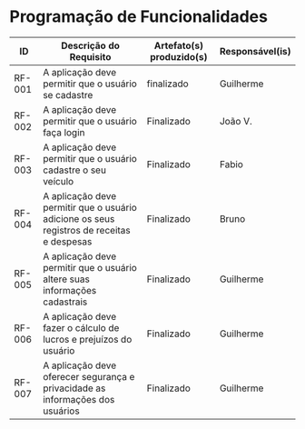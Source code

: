 # Programação de Funcionalidades


|ID    | Descrição do Requisito  | Artefato(s) produzido(s) | Responsável(is) |
|------|-----------------------------------------|----| ----|
|RF-001| A aplicação deve permitir que o usuário se cadastre | finalizado | Guilherme |
|RF-002| A aplicação deve permitir que o usuário faça login   | Finalizado | João V. |
|RF-003| A aplicação deve permitir que o usuário cadastre o seu veículo   | Finalizado | Fabio |
|RF-004| A aplicação deve permitir que o usuário adicione os seus registros de receitas e despesas   | Finalizado |  Bruno |
|RF-005| A aplicação deve permitir que o usuário altere suas informações cadastrais    | Finalizado | Guilherme |
|RF-006| A aplicação deve fazer o cálculo de lucros e prejuízos do usuário     | Finalizado | Guilherme |
|RF-007| A aplicação deve oferecer segurança e privacidade as informações dos usuários    | Finalizado | Guilherme |
